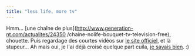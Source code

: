 ```yaml
---
title: "less life, more tv"
---
```


Hmm... [une chaîne de plus](http://www.generation-nt.com/actualites/24350
/chaine-nolife-bouquet-tv-television-free), chouette. Puis regardage des
courtes vidéos sur [le site officiel](http://www.nolife-tv.com/), et là
stupeur... Ah mais oui, je l'ai déjà croisé quelque part cuila, [je savais
bien](http://blog.jolipoulpy.com/index.php?2007/02/11/500-dans-ta-tv). :)

